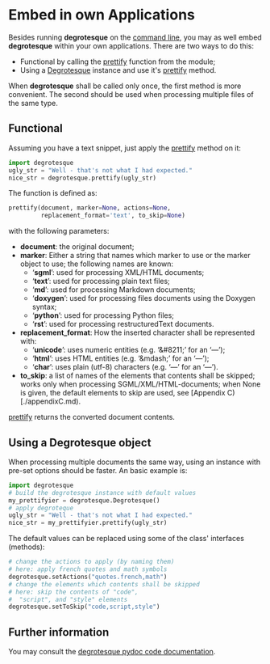 # Embed in own Applications

Besides running __degrotesque__ on the [command line](./cmd.md), you may as well 
embed __degrotesque__ within your own applications. There are two ways to do this:

* Functional by calling the [prettify](./api_degrotesque.md#src.degrotesque.prettify) function
from the module;
* Using a [Degrotesque](./api_degrotesque.md#src.degrotesque.Degrotesque) instance and use it's [prettify](./api_degrotesque.md#src.degrotesque.Degrotesque.prettify) method.

When __degrotesque__ shall be called only once, the first method is more convenient.
The second should be used when processing multiple files of the same type. 

## Functional

Assuming you have a text snippet, just apply the [prettify](./api_degrotesque.md#src.degrotesque.prettify) method on it:

```python
import degrotesque
ugly_str = "Well - that's not what I had expected."
nice_str = degrotesque.prettify(ugly_str)
```

The function is defined as:

```python
prettify(document, marker=None, actions=None, 
		 replacement_format='text', to_skip=None)
```

with the following parameters:

* __document__: the original document;
* __marker__: Either a string that names which marker to use or the marker object to use; the following names are known:
	* &#8216;__sgml__&#8217;: used for processing XML/HTML documents;
	* &#8216;__text__&#8217;: used for processing plain text files;
	* &#8216;__md__&#8217;: used for processing Markdown documents;
	* &#8216;__doxygen__&#8217;: used for processing files documents using the Doxygen syntax;
	* &#8216;__python__&#8217;: used for processing Python files;
	* &#8216;__rst__&#8217;: used for processing restructuredText documents.
* __replacement_format__: How the inserted character shall be represented with:
	* &#8216;__unicode__&#8217;: uses numeric entities (e.g. &#8216;&amp;#8211;&#8217; for an &#8216;&mdash;&#8217;);
	* &#8216;__html__&#8217;: uses HTML entities (e.g. &#8216;&amp;mdash;&#8217; for an &#8216;&mdash;&#8217;);
	* &#8216;__char__&#8217;: uses plain (utf-8) characters (e.g. &#8216;—&#8217; for an &#8216;&mdash;&#8217;).
* __to_skip__: a list of names of the elements that contents shall be skipped; works only when processing SGML/XML/HTML-documents; when None is given, the default elements to skip are used, see [Appendix C)[./appendixC.md).

[prettify](./api_degrotesque.md#src.degrotesque.prettify) returns the converted document contents.


## Using a Degrotesque object

When processing multiple documents the same way, using an instance with pre-set options
should be faster. An basic example is:

```python
import degrotesque
# build the degrotesque instance with default values
my_prettifyier = degrotesque.Degrotesque()
# apply degroteque
ugly_str = "Well - that's not what I had expected."
nice_str = my_prettifyier.prettify(ugly_str)
```




The default values can be replaced using some of the class&apos; interfaces (methods):
```python
# change the actions to apply (by naming them)
# here: apply french quotes and math symbols
degrotesque.setActions("quotes.french,math")
# change the elements which contents shall be skipped
# here: skip the contents of "code",
#  "script", and "style" elements
degrotesque.setToSkip("code,script,style")
```

## Further information

You may consult the [degrotesque pydoc code documentation](http://www.krajzewicz.de/blog/degrotesque.html).
